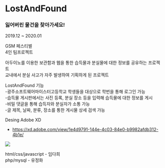# LostAndFound
 
<h3>잃어버린 물건을 찾아가세요!</h3>
2019.12 ~ 2020.01

GSM 페스티벌<br>
4인 팀프로젝트<br>

아두이노를 이용한 보관함과 웹을 통한 습득물과 분실물에 대한 정보를 공유하는 프로젝트<br>
교내에서 분실 사고가 자주 발생하여 기획하게 된 프로젝트<br>

LostAndFound 기능<br>
-광주소프트웨어마이스터고등학교 학생들을 대상으로 학번을 통해 로그인 가능<br>
-습득물 게시판에서는 사진 등록, 분실 장소 등을 입력해 습득물에 대한 정보를 게시<br>
-비밀 댓글을 통해 습득자와 분실자가 소통 가능<br>
-글 제목, 날짜, 분류, 장소를 통한 게시물 상세 검색 가능<br>

Desing Adobe XD
- https://xd.adobe.com/view/1e4d9791-144e-4c03-84e0-b9982afdb312-4b1e/

<img src="https://user-images.githubusercontent.com/48953703/92549642-b5f47580-f294-11ea-9b45-746b0afb318b.png"></img>


html/css/javascript - 임다희<br>
php/mysql - 유정화
